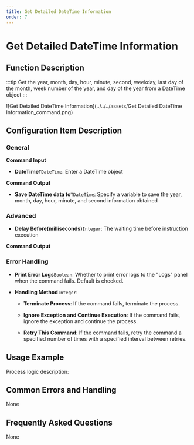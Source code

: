 ```yaml
---
title: Get Detailed DateTime Information
order: 7
---
```


# Get Detailed DateTime Information

## Function Description

:::tip 
Get the year, month, day, hour, minute, second, weekday, last day of the month, week number of the year, and day of the year from a DateTime object
:::

![Get Detailed DateTime Information](../../../assets/Get Detailed DateTime Information_command.png)

## Configuration Item Description

### General

**Command Input**

- **DateTime**`TDateTime`: Enter a DateTime object


**Command Output**

- **Save DateTime data to**`TDateTime`: Specify a variable to save the year, month, day, hour, minute, and second information obtained

### Advanced

- **Delay Before(milliseconds)**`Integer`: The waiting time before instruction execution


**Command Output**

### Error Handling

- **Print Error Logs**`Boolean`: Whether to print error logs to the "Logs" panel when the command fails. Default is checked. 

- **Handling Method**`Integer`:

    - **Terminate Process**: If the command fails, terminate the process.

    - **Ignore Exception and Continue Execution**: If the command fails, ignore the exception and continue the process.

    - **Retry This Command**: If the command fails, retry the command a specified number of times with a specified interval between retries.

## Usage Example

Process logic description:

## Common Errors and Handling

None

## Frequently Asked Questions

None

